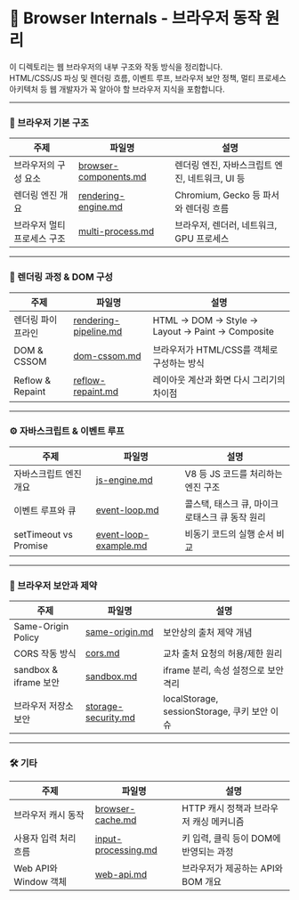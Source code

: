 # 🧭 Browser Internals - 브라우저 동작 원리

이 디렉토리는 웹 브라우저의 내부 구조와 작동 방식을 정리합니다.  
HTML/CSS/JS 파싱 및 렌더링 흐름, 이벤트 루프, 브라우저 보안 정책, 멀티 프로세스 아키텍처 등 웹 개발자가 꼭 알아야 할 브라우저 지식을 포함합니다.

---

### 🧱 브라우저 기본 구조
| 주제 | 파일명 | 설명 |
|------|--------|------|
| 브라우저의 구성 요소 | [browser-components.md](./notes/browser-components.md) | 렌더링 엔진, 자바스크립트 엔진, 네트워크, UI 등 |
| 렌더링 엔진 개요 | [rendering-engine.md](./notes/rendering-engine.md) | Chromium, Gecko 등 파서와 렌더링 흐름 |
| 브라우저 멀티 프로세스 구조 | [multi-process.md](./notes/multi-process.md) | 브라우저, 렌더러, 네트워크, GPU 프로세스 |

---

### 🎨 렌더링 과정 & DOM 구성
| 주제 | 파일명 | 설명 |
|------|--------|------|
| 렌더링 파이프라인 | [rendering-pipeline.md](./notes/rendering-pipeline.md) | HTML → DOM → Style → Layout → Paint → Composite |
| DOM & CSSOM | [dom-cssom.md](./notes/dom-cssom.md) | 브라우저가 HTML/CSS를 객체로 구성하는 방식 |
| Reflow & Repaint | [reflow-repaint.md](./notes/reflow-repaint.md) | 레이아웃 계산과 화면 다시 그리기의 차이점 |

---

### ⚙️ 자바스크립트 & 이벤트 루프
| 주제 | 파일명 | 설명 |
|------|--------|------|
| 자바스크립트 엔진 개요 | [js-engine.md](./notes/js-engine.md) | V8 등 JS 코드를 처리하는 엔진 구조 |
| 이벤트 루프와 큐 | [event-loop.md](./notes/event-loop.md) | 콜스택, 태스크 큐, 마이크로태스크 큐 동작 원리 |
| setTimeout vs Promise | [event-loop-example.md](./notes/event-loop-example.md) | 비동기 코드의 실행 순서 비교 |

---

### 🔐 브라우저 보안과 제약
| 주제 | 파일명 | 설명 |
|------|--------|------|
| Same-Origin Policy | [same-origin.md](./notes/same-origin.md) | 보안상의 출처 제약 개념 |
| CORS 작동 방식 | [cors.md](./notes/cors.md) | 교차 출처 요청의 허용/제한 원리 |
| sandbox & iframe 보안 | [sandbox.md](./notes/sandbox.md) | iframe 분리, 속성 설정으로 보안 격리 |
| 브라우저 저장소 보안 | [storage-security.md](./notes/storage-security.md) | localStorage, sessionStorage, 쿠키 보안 이슈 |

---

### 🛠️ 기타
| 주제 | 파일명 | 설명 |
|------|--------|------|
| 브라우저 캐시 동작 | [browser-cache.md](./notes/browser-cache.md) | HTTP 캐시 정책과 브라우저 캐싱 메커니즘 |
| 사용자 입력 처리 흐름 | [input-processing.md](./notes/input-processing.md) | 키 입력, 클릭 등이 DOM에 반영되는 과정 |
| Web API와 Window 객체 | [web-api.md](./notes/web-api.md) | 브라우저가 제공하는 API와 BOM 개요 |
